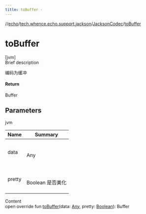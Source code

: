 ```yaml
---
title: toBuffer -
---
```

//[echo](../../index.md)/[tech.whence.echo.support.jackson](../index.md)/[JacksonCodec](index.md)/[toBuffer](to-buffer.md)



# toBuffer  
[jvm]  
Brief description  


编码为缓冲



#### Return  


Buffer



## Parameters  
  
jvm  
  
|  Name|  Summary| 
|---|---|
| data| <br><br>Any<br><br>
| pretty| <br><br>Boolean 是否美化<br><br>
  
  
Content  
open override fun [toBuffer](to-buffer.md)(data: [Any](https://kotlinlang.org/api/latest/jvm/stdlib/kotlin/-any/index.html), pretty: [Boolean](https://kotlinlang.org/api/latest/jvm/stdlib/kotlin/-boolean/index.html)): Buffer  



